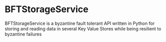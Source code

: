 # BFTStorageService
BFTStorageService is a byzantine fault tolerant API written in Python for storing and reading data in several Key Value Stores while being resilient to byzantine failures
